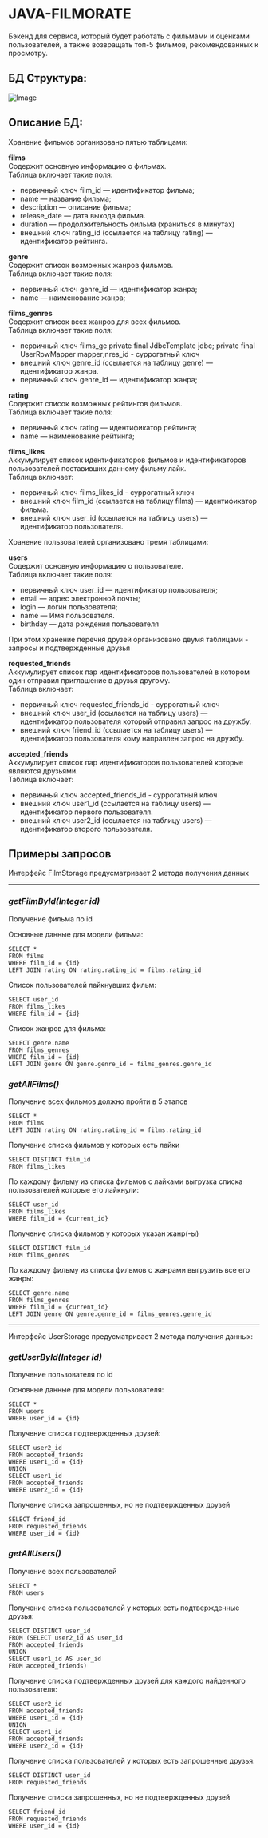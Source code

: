 # JAVA-FILMORATE
Бэкенд для сервиса, который будет работать с фильмами и оценками пользователей, а также возвращать топ-5 фильмов, рекомендованных к просмотру.

## БД Структура:
![Image](./src/main/resources/DBDiagram.png)

## Описание БД:
Хранение фильмов организовано пятью таблицами:

**films**  
Содержит основную информацию о фильмах.  
Таблица включает такие поля:

  * первичный ключ film_id — идентификатор фильма; 
  * name — название фильма; 
  * description — описание фильма; 
  * release_date — дата выхода фильма.
  * duration — продолжительность фильма (храниться в минутах)
  * внешний ключ rating_id (ссылается на таблицу rating) — идентификатор рейтинга.


**genre**  
Содержит список возможных жанров фильмов.  
Таблица включает такие поля:

* первичный ключ genre_id — идентификатор жанра;
* name — наименование жанра;

**films_genres**  
Содержит список всех жанров для всех фильмов.  
Таблица включает такие поля:

* первичный ключ films_ge  private final JdbcTemplate jdbc;
    private final UserRowMapper mapper;nres_id - суррогатный ключ
* внешний ключ genre_id (ссылается на таблицу genre) — идентификатор жанра.
* первичный ключ genre_id — идентификатор жанра;

**rating**  
Содержит список возможных рейтингов фильмов.  
Таблица включает такие поля:

* первичный ключ rating — идентификатор рейтинга;
* name — наименование рейтинга;


**films_likes**  
Аккумулирует список идентификаторов фильмов и идентификаторов пользователей поставивших данному фильму лайк.  
Таблица включает:

* первичный ключ films_likes_id - суррогатный ключ
* внешний ключ film_id (ссылается на таблицу films) — идентификатор фильма.
* внешний ключ user_id (ссылается на таблицу users) — идентификатор пользователя.

Хранение пользователей организовано тремя таблицами:  

**users**  
Содержит основную информацию о пользователе.  
Таблица включает такие поля:

* первичный ключ user_id — идентификатор пользователя;
* email — адрес электронной почты;
* login — логин пользователя;
* name — Имя пользователя.
* birthday — дата рождения пользователя

При этом хранение перечня друзей организовано двумя таблицами - запросы и подтвержденные друзья

**requested_friends**  
Аккумулирует список пар идентификаторов пользователей в котором один отправил приглашение в друзья другому.  
Таблица включает:

* первичный ключ requested_friends_id - суррогатный ключ
* внешний ключ user_id (ссылается на таблицу users) — идентификатор пользователя который отправил запрос на дружбу.
* внешний ключ friend_id (ссылается на таблицу users) — идентификатор пользователя кому направлен запрос на дружбу.

**accepted_friends**  
Аккумулирует список пар идентификаторов пользователей которые являются друзьями.  
Таблица включает:

* первичный ключ accepted_friends_id - суррогатный ключ
* внешний ключ user1_id (ссылается на таблицу users) — идентификатор первого пользователя.
* внешний ключ user2_id (ссылается на таблицу users) — идентификатор второго пользователя.

## Примеры запросов  
Интерфейс FilmStorage предусматривает 2 метода получения данных  

----
### *getFilmById(Integer id)*
Получение фильма по id  

Основные данные для модели фильма:

    SELECT *
    FROM films
    WHERE film_id = {id}
    LEFT JOIN rating ON rating.rating_id = films.rating_id

Список пользователей лайкнувших фильм:

    SELECT user_id
    FROM films_likes
    WHERE film_id = {id}

Список жанров для фильма:

    SELECT genre.name
    FROM films_genres
    WHERE film_id = {id}
    LEFT JOIN genre ON genre.genre_id = films_genres.genre_id

### *getAllFilms()*
Получение всех фильмов должно пройти в 5 этапов  

    SELECT *
    FROM films
    LEFT JOIN rating ON rating.rating_id = films.rating_id

Получение списка фильмов у которых есть лайки

    SELECT DISTINCT film_id
    FROM films_likes

По каждому фильму из списка фильмов с лайками выгрузка списка пользователей которые его лайкнули:

    SELECT user_id
    FROM films_likes
    WHERE film_id = {current_id}

Получение списка фильмов у которых указан жанр(-ы)

    SELECT DISTINCT film_id
    FROM films_genres

По каждому фильму из списка фильмов с жанрами выгрузить все его жанры:

    SELECT genre.name
    FROM films_genres
    WHERE film_id = {current_id}
    LEFT JOIN genre ON genre.genre_id = films_genres.genre_id

----
Интерфейс UserStorage предусматривает 2 метода получения данных:

### *getUserById(Integer id)*
Получение пользователя по id

Основные данные для модели пользователя:

    SELECT *
    FROM users
    WHERE user_id = {id}

Получение списка подтвержденных друзей:

    SELECT user2_id
    FROM accepted_friends
    WHERE user1_id = {id}
    UNION
    SELECT user1_id
    FROM accepted_friends
    WHERE user2_id = {id}

Получение списка запрошенных, но не подтвержденных друзей

    SELECT friend_id
    FROM requested_friends
    WHERE user_id = {id}

### *getAllUsers()*
Получение всех пользователей

    SELECT *
    FROM users

Получение списка пользователей у которых есть подтвержденные друзья:
    
    SELECT DISTINCT user_id
    FROM (SELECT user2_id AS user_id
    FROM accepted_friends
    UNION
    SELECT user1_id AS user_id
    FROM accepted_friends)

Получение списка подтвержденных друзей для каждого найденного пользователя:

    SELECT user2_id
    FROM accepted_friends
    WHERE user1_id = {id}
    UNION
    SELECT user1_id
    FROM accepted_friends
    WHERE user2_id = {id}

Получение списка пользователей у которых есть запрошенные друзья:
    
    SELECT DISTINCT user_id
    FROM requested_friends

Получение списка запрошенных, но не подтвержденных друзей

    SELECT friend_id
    FROM requested_friends
    WHERE user_id = {id}

